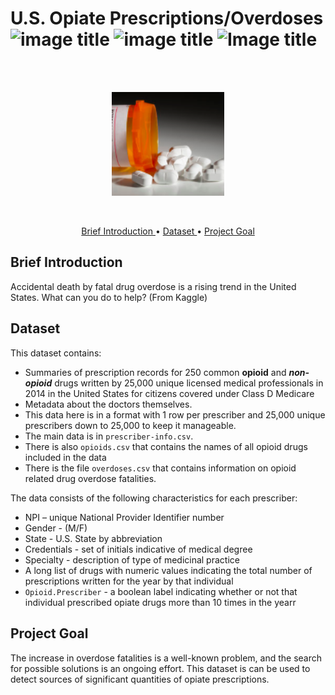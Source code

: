 # U.S. Opiate Prescriptions/Overdoses  ![image title](https://img.shields.io/badge/work-in%20progress-blue.svg) ![image title](https://img.shields.io/badge/python-v3.6-green.svg) ![Image title](https://img.shields.io/badge/sklearn-0.19.1-orange.svg)
<br>
<br>
<p align="center">
  <img src="images/opioids.png", width = "180">
</p>
<br>

<p align="center">
  <a href="#p">Brief Introduction </a> •
  <a href="#d"> Dataset </a> •
  <a href="#g"> Project Goal  </a>
</p>

<a id = 'p'></a>
## Brief Introduction

Accidental death by fatal drug overdose is a rising trend in the United States. What can you do to help? (From Kaggle)

<a id = 'd'></a>
## Dataset

This dataset contains:
- Summaries of prescription records for 250 common **opioid** and ***non-opioid*** drugs written by 25,000 unique licensed medical professionals in 2014 in the United States for citizens covered under Class D Medicare
- Metadata about the doctors themselves. 
- This data here is in a format with 1 row per prescriber and 25,000 unique prescribers down to 25,000 to keep it manageable. 
- The main data is in `prescriber-info.csv`. 
- There is also `opioids.csv` that contains the names of all opioid drugs included in the data 
- There is the file `overdoses.csv` that contains information on opioid related drug overdose fatalities.


The data consists of the following characteristics for each prescriber:
- NPI – unique National Provider Identifier number
- Gender - (M/F)
- State - U.S. State by abbreviation
- Credentials - set of initials indicative of medical degree
- Specialty - description of type of medicinal practice
- A long list of drugs with numeric values indicating the total number of prescriptions written for the year by that individual
- `Opioid.Prescriber` - a boolean label indicating whether or not that individual prescribed opiate drugs more than 10 times in the yearr

<a id = 'g'></a>
## Project Goal

The increase in overdose fatalities is a well-known problem, and the search for possible solutions is an ongoing effort. This dataset is can be used to detect sources of significant quantities of opiate prescriptions. 

